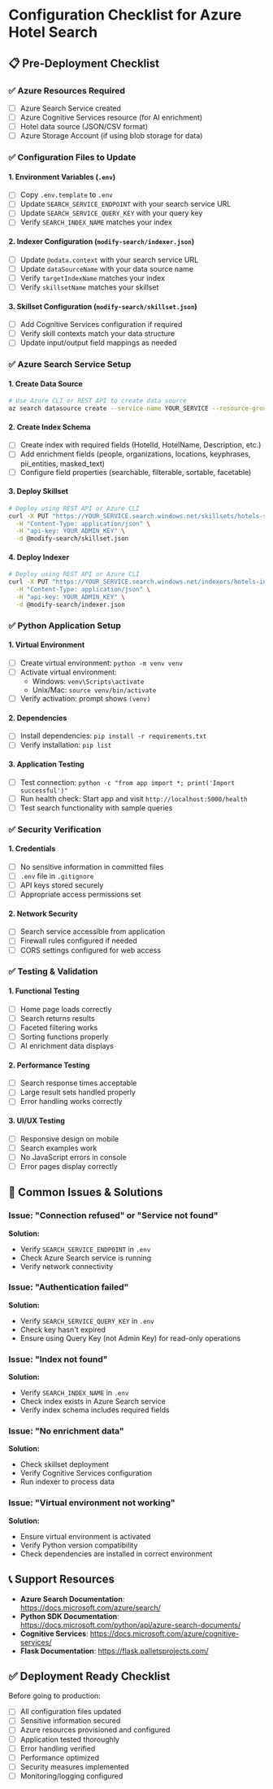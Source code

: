 # Configuration Checklist for Azure Hotel Search

## 📋 Pre-Deployment Checklist

### ✅ Azure Resources Required
- [ ] Azure Search Service created
- [ ] Azure Cognitive Services resource (for AI enrichment)
- [ ] Hotel data source (JSON/CSV format)
- [ ] Azure Storage Account (if using blob storage for data)

### ✅ Configuration Files to Update

#### 1. Environment Variables (`.env`)
- [ ] Copy `.env.template` to `.env`
- [ ] Update `SEARCH_SERVICE_ENDPOINT` with your search service URL
- [ ] Update `SEARCH_SERVICE_QUERY_KEY` with your query key
- [ ] Verify `SEARCH_INDEX_NAME` matches your index

#### 2. Indexer Configuration (`modify-search/indexer.json`)
- [ ] Update `@odata.context` with your search service URL
- [ ] Update `dataSourceName` with your data source name
- [ ] Verify `targetIndexName` matches your index
- [ ] Verify `skillsetName` matches your skillset

#### 3. Skillset Configuration (`modify-search/skillset.json`)
- [ ] Add Cognitive Services configuration if required
- [ ] Verify skill contexts match your data structure
- [ ] Update input/output field mappings as needed

### ✅ Azure Search Service Setup

#### 1. Create Data Source
```bash
# Use Azure CLI or REST API to create data source
az search datasource create --service-name YOUR_SERVICE --resource-group YOUR_RG --name hotels-sample --type azureblob --connection-string "YOUR_CONNECTION_STRING" --container-name hotels
```

#### 2. Create Index Schema
- [ ] Create index with required fields (HotelId, HotelName, Description, etc.)
- [ ] Add enrichment fields (people, organizations, locations, keyphrases, pii_entities, masked_text)
- [ ] Configure field properties (searchable, filterable, sortable, facetable)

#### 3. Deploy Skillset
```bash
# Deploy using REST API or Azure CLI
curl -X PUT "https://YOUR_SERVICE.search.windows.net/skillsets/hotels-sample-skillset?api-version=2021-04-30-Preview" \
  -H "Content-Type: application/json" \
  -H "api-key: YOUR_ADMIN_KEY" \
  -d @modify-search/skillset.json
```

#### 4. Deploy Indexer
```bash
# Deploy using REST API or Azure CLI
curl -X PUT "https://YOUR_SERVICE.search.windows.net/indexers/hotels-indexer?api-version=2021-04-30-Preview" \
  -H "Content-Type: application/json" \
  -H "api-key: YOUR_ADMIN_KEY" \
  -d @modify-search/indexer.json
```

### ✅ Python Application Setup

#### 1. Virtual Environment
- [ ] Create virtual environment: `python -m venv venv`
- [ ] Activate virtual environment: 
  - Windows: `venv\Scripts\activate`
  - Unix/Mac: `source venv/bin/activate`
- [ ] Verify activation: prompt shows `(venv)`

#### 2. Dependencies
- [ ] Install dependencies: `pip install -r requirements.txt`
- [ ] Verify installation: `pip list`

#### 3. Application Testing
- [ ] Test connection: `python -c "from app import *; print('Import successful')"`
- [ ] Run health check: Start app and visit `http://localhost:5000/health`
- [ ] Test search functionality with sample queries

### ✅ Security Verification

#### 1. Credentials
- [ ] No sensitive information in committed files
- [ ] `.env` file in `.gitignore`
- [ ] API keys stored securely
- [ ] Appropriate access permissions set

#### 2. Network Security
- [ ] Search service accessible from application
- [ ] Firewall rules configured if needed
- [ ] CORS settings configured for web access

### ✅ Testing & Validation

#### 1. Functional Testing
- [ ] Home page loads correctly
- [ ] Search returns results
- [ ] Faceted filtering works
- [ ] Sorting functions properly
- [ ] AI enrichment data displays

#### 2. Performance Testing
- [ ] Search response times acceptable
- [ ] Large result sets handled properly
- [ ] Error handling works correctly

#### 3. UI/UX Testing
- [ ] Responsive design on mobile
- [ ] Search examples work
- [ ] No JavaScript errors in console
- [ ] Error pages display correctly

## 🚨 Common Issues & Solutions

### Issue: "Connection refused" or "Service not found"
**Solution:** 
- Verify `SEARCH_SERVICE_ENDPOINT` in `.env`
- Check Azure Search service is running
- Verify network connectivity

### Issue: "Authentication failed"
**Solution:**
- Verify `SEARCH_SERVICE_QUERY_KEY` in `.env`
- Check key hasn't expired
- Ensure using Query Key (not Admin Key) for read-only operations

### Issue: "Index not found"
**Solution:**
- Verify `SEARCH_INDEX_NAME` in `.env`
- Check index exists in Azure Search service
- Verify index schema includes required fields

### Issue: "No enrichment data"
**Solution:**
- Check skillset deployment
- Verify Cognitive Services configuration
- Run indexer to process data

### Issue: "Virtual environment not working"
**Solution:**
- Ensure virtual environment is activated
- Verify Python version compatibility
- Check dependencies are installed in correct environment

## 📞 Support Resources

- **Azure Search Documentation**: https://docs.microsoft.com/azure/search/
- **Python SDK Documentation**: https://docs.microsoft.com/python/api/azure-search-documents/
- **Cognitive Services**: https://docs.microsoft.com/azure/cognitive-services/
- **Flask Documentation**: https://flask.palletsprojects.com/

## ✅ Deployment Ready Checklist

Before going to production:
- [ ] All configuration files updated
- [ ] Sensitive information secured
- [ ] Azure resources provisioned and configured
- [ ] Application tested thoroughly
- [ ] Error handling verified
- [ ] Performance optimized
- [ ] Security measures implemented
- [ ] Monitoring/logging configured
